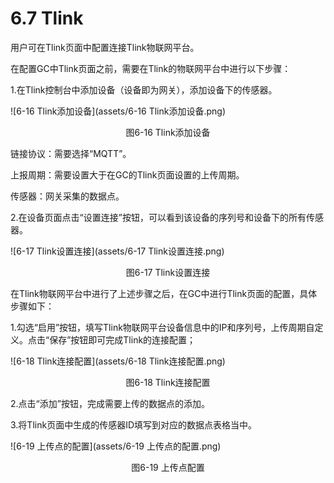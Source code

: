 # 6.7 Tlink

用户可在Tlink页面中配置连接Tlink物联网平台。

在配置GC中Tlink页面之前，需要在Tlink的物联网平台中进行以下步骤：

1.在Tlink控制台中添加设备（设备即为网关），添加设备下的传感器。

![6-16 Tlink添加设备](assets/6-16 Tlink添加设备.png)

<center>图6-16 Tlink添加设备</center>

链接协议：需要选择“MQTT”。

上报周期：需要设置大于在GC的Tlink页面设置的上传周期。

传感器：网关采集的数据点。



2.在设备页面点击“设置连接”按钮，可以看到该设备的序列号和设备下的所有传感器。

![6-17 Tlink设置连接](assets/6-17 Tlink设置连接.png)

<center>图6-17 Tlink设置连接</center>



在Tlink物联网平台中进行了上述步骤之后，在GC中进行Tlink页面的配置，具体步骤如下：

1.勾选“启用”按钮，填写Tlink物联网平台设备信息中的IP和序列号，上传周期自定义。点击“保存”按钮即可完成Tlink的连接配置；

![6-18 Tlink连接配置](assets/6-18 Tlink连接配置.png)

<center>图6-18 Tlink连接配置</center>

2.点击“添加”按钮，完成需要上传的数据点的添加。 

3.将Tlink页面中生成的传感器ID填写到对应的数据点表格当中。

![6-19 上传点的配置](assets/6-19 上传点的配置.png)

<center>图6-19 上传点配置</center>

 

